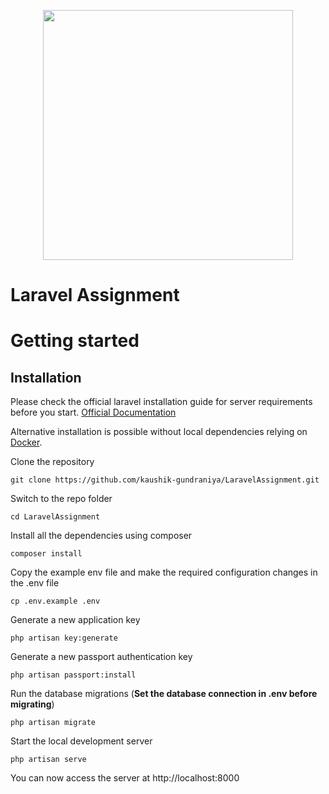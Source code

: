 <p align="center"><a href="https://laravel.com" target="_blank"><img src="https://raw.githubusercontent.com/laravel/art/master/logo-lockup/5%20SVG/2%20CMYK/1%20Full%20Color/laravel-logolockup-cmyk-red.svg" width="400"></a></p>

# Laravel Assignment
# Getting started

## Installation

Please check the official laravel installation guide for server requirements before you start. [Official Documentation](https://laravel.com/docs/8.x)

Alternative installation is possible without local dependencies relying on [Docker](#docker). 

Clone the repository

    git clone https://github.com/kaushik-gundraniya/LaravelAssignment.git

Switch to the repo folder

    cd LaravelAssignment

Install all the dependencies using composer

    composer install

Copy the example env file and make the required configuration changes in the .env file

    cp .env.example .env

Generate a new application key

    php artisan key:generate

Generate a new passport authentication key

    php artisan passport:install

Run the database migrations (**Set the database connection in .env before migrating**)

    php artisan migrate

Start the local development server

    php artisan serve

You can now access the server at http://localhost:8000

